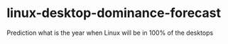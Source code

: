 # linux-desktop-dominance-forecast
Prediction what is the year when Linux will be in 100% of the desktops
